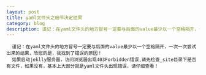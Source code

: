 ```yaml
---
layout: post
title: yaml文件头之细节决定结果
category: blog
description: 谨记：在yaml文件头的地方冒号一定要与后面的value最少以一个空格隔开，一次一次尝试出来的结果！
---
```



      谨记：在yaml文件头的地方冒号一定要与后面的value最少以一个空格隔开，一次一次尝试出来的结果，欣慰的是，我找到了错误的原因！
      如果启动jeklly服务器，访问浏览器出现403Forbidden错误,请先检查_site目录下是否有文件，如果没有，基本上大部分就是yaml文件头出现错误，请仔细查看！
